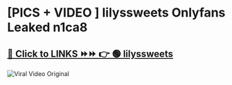 
 # [PICS + VIDEO ] lilyssweets Onlyfans Leaked n1ca8

## <h2><a href="https://clipsfans.com/lilyssweets&ref=git">🔗 Click to LINKS ⏩⏩ 👉 🟢 lilyssweets </a></h2>

<a href="https://clipsfans.com/lilyssweets&ref=git" rel="nofollow" data-target="animated-image.originalLink"><img src="https://i.ibb.co.com/xMMVF88/686577567.gif" alt="Viral Video Original" style="max-width: 100%; display: inline-block;" data-target="animated-image.originalImage"></a>

